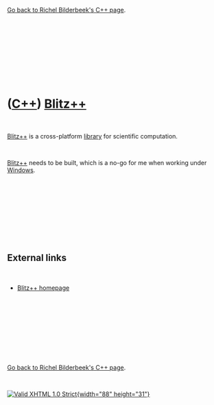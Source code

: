 

[Go back to Richel Bilderbeek's C++ page](Cpp.htm).

 

 

 

 

 

([C++](Cpp.htm)) [Blitz++](CppBlitzpp.htm)
==========================================

 

[Blitz++](CppBlitzpp.htm) is a cross-platform [library](CppLibrary.htm)
for scientific computation.

 

[Blitz++](CppBlitzpp.htm) needs to be built, which is a no-go for me
when working under [Windows](CppWindows.htm).

 

 

 

 

 

External links
--------------

 

-   [Blitz++ homepage](http://sourceforge.net/projects/blitz)

 

 

 

 

 

[Go back to Richel Bilderbeek's C++ page](Cpp.htm).



 

[![Valid XHTML 1.0 Strict](valid-xhtml10.png){width="88"
height="31"}](http://validator.w3.org/check?uri=referer)
